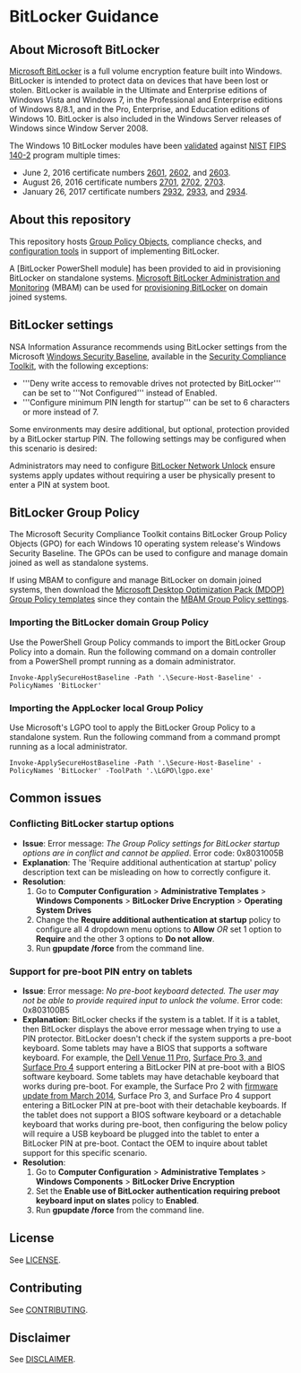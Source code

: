 # BitLocker Guidance

## About Microsoft BitLocker 
[Microsoft BitLocker](https://docs.microsoft.com/en-us/windows/security/information-protection/bitlocker/bitlocker-overview) is a full volume encryption feature built into Windows. BitLocker is intended to protect data on devices that have been lost or stolen. BitLocker is available in the Ultimate and Enterprise editions of Windows Vista and Windows 7, in the Professional and Enterprise editions of Windows 8/8.1, and in the Pro, Enterprise, and Education editions of Windows 10. BitLocker is also included in the Windows Server releases of Windows since Window Server 2008.

The Windows 10 BitLocker modules have been [validated](https://csrc.nist.gov/projects/cryptographic-module-validation-program/validated-modules) against [NIST](http://www.nist.gov/) [FIPS 140-2](https://csrc.nist.gov/projects/cryptographic-module-validation-program) program multiple times:

* June 2, 2016 certificate numbers [2601](https://csrc.nist.gov/projects/cryptographic-module-validation-program/certificate/2601), [2602](https://csrc.nist.gov/projects/cryptographic-module-validation-program/certificate/2602), and [2603](https://csrc.nist.gov/projects/cryptographic-module-validation-program/certificate/2603).
* August 26, 2016 certificate numbers [2701](https://csrc.nist.gov/projects/cryptographic-module-validation-program/Certificate/2701), [2702](https://csrc.nist.gov/projects/cryptographic-module-validation-program/Certificate/2702), [2703](https://csrc.nist.gov/projects/cryptographic-module-validation-program/Certificate/2703).
* January 26, 2017 certificate numbers [2932](https://csrc.nist.gov/projects/cryptographic-module-validation-program/Certificate/2932), [2933](https://csrc.nist.gov/projects/cryptographic-module-validation-program/Certificate/2933), and [2934](https://csrc.nist.gov/projects/cryptographic-module-validation-program/Certificate/2934).

## About this repository
This repository hosts [Group Policy Objects](./Group%20Policy%20Objects/Computer/), compliance checks, and [configuration tools](./Scripts)  in support of implementing BitLocker.

A [BitLocker PowerShell module] has been provided to aid in provisioning BitLocker on standalone systems. [Microsoft BitLocker Administration and Monitoring](https://technet.microsoft.com/en-us/windows/hh826072.aspx) (MBAM) can be used for [provisioning BitLocker](https://docs.microsoft.com/en-us/microsoft-desktop-optimization-pack/mbam-v25/) on domain joined systems.

## BitLocker settings
NSA Information Assurance recommends using BitLocker settings from the Microsoft [Windows Security Baseline](https://docs.microsoft.com/en-us/windows/security/threat-protection/windows-security-baselines), available in the [Security Compliance Toolkit](https://docs.microsoft.com/en-us/windows/security/threat-protection/security-compliance-toolkit-10), with the following exceptions:

* '''Deny write access to removable drives not protected by BitLocker''' can be set to '''Not Configured''' instead of Enabled.
* '''Configure minimum PIN length for startup''' can be set to 6 characters or more instead of 7.

Some environments may desire additional, but optional, protection provided by a BitLocker startup PIN. The following settings may be configured when this scenario is desired:


Administrators may need to configure [BitLocker Network Unlock](https://docs.microsoft.com/en-us/windows/security/information-protection/bitlocker/bitlocker-how-to-enable-network-unlock) ensure systems apply updates without requiring a user be physically present to enter a PIN at system boot.

## BitLocker Group Policy 

The Microsoft Security Compliance Toolkit contains BitLocker Group Policy Objects (GPO) for each Windows 10 operating system release's Windows Security Baseline. The GPOs can be used to configure and manage domain joined as well as standalone systems.


If using MBAM to configure and manage BitLocker on domain joined systems, then download the [Microsoft Desktop Optimization Pack (MDOP) Group Policy templates](https://www.microsoft.com/en-us/download/confirmation.aspx?id=55531) since they contain the [MBAM Group Policy settings](https://docs.microsoft.com/en-us/microsoft-desktop-optimization-pack/mbam-v25/planning-for-mbam-25-group-policy-requirements). 


### Importing the BitLocker domain Group Policy
Use the PowerShell Group Policy commands to import the BitLocker Group Policy into a domain. Run the following command on a domain controller from a PowerShell prompt running as a domain administrator. 

```
Invoke-ApplySecureHostBaseline -Path '.\Secure-Host-Baseline' -PolicyNames 'BitLocker'
```

### Importing the AppLocker local Group Policy
Use Microsoft's LGPO tool to apply the BitLocker Group Policy to a standalone system. Run the following command from a command prompt running as a local administrator.

```
Invoke-ApplySecureHostBaseline -Path '.\Secure-Host-Baseline' -PolicyNames 'BitLocker' -ToolPath '.\LGPO\lgpo.exe'
```

## Common issues

### Conflicting BitLocker startup options
* **Issue**: Error message: *The Group Policy settings for BitLocker startup options are in conflict and cannot be applied*. Error code: 0x8031005B
* **Explanation**: The 'Require additional authentication at startup' policy description text can be misleading on how to correctly configure it.
* **Resolution**: 
    1. Go to **Computer Configuration** > **Administrative Templates** > **Windows Components** > **BitLocker Drive Encryption** > **Operating System Drives**
    1. Change the **Require additional authentication at startup** policy to configure all 4 dropdown menu options to **Allow** *OR* set 1 option to **Require** and the other 3 options to **Do not allow**.
    1. Run **gpupdate /force** from the command line.

### Support for pre-boot PIN entry on tablets

* **Issue**: Error message: *No pre-boot keyboard detected. The user may not be able to provide required input to unlock the volume*. Error code: 0x803100B5
* **Explanation**: BitLocker checks if the system is a tablet. If it is a tablet, then BitLocker displays the above error message when trying to use a PIN protector. BitLocker doesn't check if the system supports a pre-boot keyboard. Some tablets may have a BIOS that supports a software keyboard. For example, the [Dell Venue 11 Pro](http://www.dell.com/support/Article/us/en/19/SLN293013/EN), [Surface Pro 3, and Surface Pro 4](https://blogs.technet.microsoft.com/askpfeplat/2014/07/13/bitlocker-pin-on-surface-pro-3-and-other-tablets/) support entering a BitLocker PIN at pre-boot with a BIOS software keyboard. Some tablets may have detachable keyboard that works during pre-boot. For example, the Surface Pro 2 with [firmware update from March 2014](https://www.microsoft.com/surface/en-us/support/install-update-activate/pro-2-history), Surface Pro 3, and Surface Pro 4 support entering a BitLocker PIN at pre-boot with their detachable keyboards. If the tablet does not support a BIOS software keyboard or a detachable keyboard that works during pre-boot, then configuring the below policy will require a USB keyboard be plugged into the tablet to enter a BitLocker PIN at pre-boot. Contact the OEM to inquire about tablet support for this specific scenario.
* **Resolution**: 
    1. Go to **Computer Configuration** > **Administrative Templates** > **Windows Components** > **BitLocker Drive Encryption**
    1. Set the **Enable use of BitLocker authentication requiring preboot keyboard input on slates** policy to **Enabled**.
    1. Run **gpupdate /force** from the command line.

## License
See [LICENSE](./LICENSE.md).

## Contributing
See [CONTRIBUTING](./CONTRIBUTING.md).

## Disclaimer
See [DISCLAIMER](./DISCLAIMER.md).